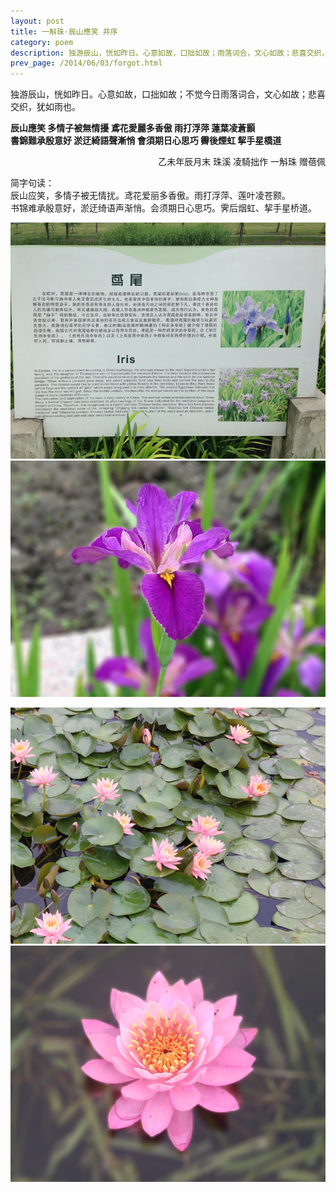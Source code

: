 ```yaml
---
layout: post
title: 一斛珠·辰山應笑 并序
category: poem
description: 独游辰山，恍如昨日。心意如故，口拙如故；雨落词合，文心如故；悲喜交织，犹如雨也。
prev_page: /2014/06/03/forgot.html
---
```


独游辰山，恍如昨日。心意如故，口拙如故；不觉今日雨落词合，文心如故；悲喜交织，犹如雨也。  

**辰山應笑 多情子被無情擾 鳶花愛麗多香傲 雨打浮萍 蓮葉凌蒼顥  
書錦難承殷意好 淤迂綺語聲漸悄 會須期日心思巧 霽後煙虹 挈手星橋道**  
  
<p style="text-align: right;">乙未年辰月末 珠溪 凌騎拙作 一斛珠 赠蓓佩</p>
  
  
简字句读：  
辰山应笑，多情子被无情扰。鸢花爱丽多香傲。雨打浮萍、莲叶凌苍颢。  
书锦难承殷意好，淤迂绮语声渐悄。会须期日心思巧。霁后烟虹、挈手星桥道。  
  

![鸢尾介绍](/images/20150508/IMG_0186.jpg)
![鸢尾](/images/20150508/IMG_0180.jpg)

![睡莲叶](/images/20150508/IMG_0189.jpg)
![睡莲](/images/20150508/IMG_0193.jpg)
